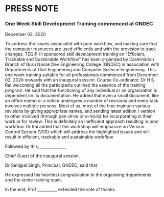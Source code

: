 # PRESS NOTE

### One Week Skill Development Training commenced at GNDEC 

December 02, 2020

To address the issues associated with poor workflow, and making 
sure that the computer resources are used efficiently and with the provision to 
track changes, TEQIP-III sponsored skill development training on "Efficient, 
Trackable and Sustainable Workflow" has been organised by Examination 
Branch of Guru Nanak Dev Engineering College (GNDEC) in association with
Departments of Civil Engineering and Computer Science Engineering. This one week training
suitable for all professionals commenced from December 02, 2020 onwards with an inaugural session.
Course Co-ordinator, Dr H S Rai welcoming all the participants outlined the essence of the
training program. He said that the functioning of any individual or an organisation is
dependent on its documentation. He added that even a small document, like an office memo
or a notice undergoes a number of revisions and every task involves multiple persons. 
Most of us, most of the time maintain various revisions by giving appropriate names,
and sending latest edition / version to other involved (through pen-drive or e-mails)
for incorporating in their work or for review. This is definitely an inefficient 
approach resulting in poor workflow. Dr Rai added that this workshop will emphasize 
on Version Control System (VCS) which will address the highlighted issues and will result
in efficient, trackable and sustainable workflow.

Followed by this, _____________

Chief Guest of the inaugural session, 

Dr Sehijpal Singh, Principal, GNDEC, said that 

He expressed his heartiest congratulation to the organising departments
and the entire training team. 

In the end, Prof __________ extended the vote of thanks. 



